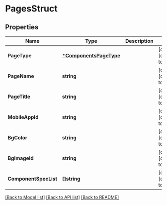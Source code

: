 # PagesStruct

## Properties
Name | Type | Description | Notes
------------ | ------------- | ------------- | -------------
**PageType** | [***ComponentsPageType**](ComponentsPageType.md) |  | [optional] [default to null]
**PageName** | **string** |  | [optional] [default to null]
**PageTitle** | **string** |  | [optional] [default to null]
**MobileAppId** | **string** |  | [optional] [default to null]
**BgColor** | **string** |  | [optional] [default to null]
**BgImageId** | **string** |  | [optional] [default to null]
**ComponentSpecList** | **[]string** |  | [optional] [default to null]

[[Back to Model list]](../README.md#documentation-for-models) [[Back to API list]](../README.md#documentation-for-api-endpoints) [[Back to README]](../README.md)


